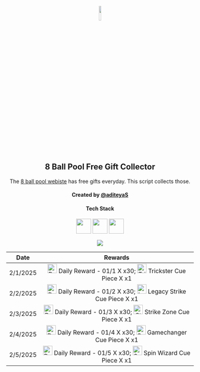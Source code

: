 <p align="center">
  <img src="https://github.com/aditeyaS/8bp-free-gift-collector/blob/main/8bplogo.png" height="10%" />
  <h2 align="center">8 Ball Pool Free Gift Collector</h3>
  <p align="center">The <a href="https://8ballpool.com/en/shop" target="_blank">8 ball pool webiste</a> has free gifts everyday. This script collects those.</p>
  <h4 align="center">Created by <a href="https://github.com/aditeyaS" target="_blank">@aditeyaS</a></h4>
  <div>
    <h4 align="center">Tech Stack</h4>
    <p align="center">
      <img height="40" width="40" src="https://cdn.simpleicons.org/javascript/F7DF1E" />
      <img height="40" width="40" src="https://cdn.simpleicons.org/puppeteer/40B5A4" />
      <img height="40" width="40" src="https://cdn.simpleicons.org/githubactions/2088FF" />
    </p>
  </div>
  <p align="center">
    <a href="https://github.com/aditeyaS/8bp-free-gift-collector/tree/main/archive" aria-label="View previous rewards">
        <img src="https://img.shields.io/badge/View_previous_rewards-8A2BE2?style=for-the-badge"/>
    </a>
  </p>
</p>

| Date | Rewards |
| :---: | :---: |
| 2/1/2025 | <img src="https://prod-hub-config.8ballpool.com/webshop_20250130_1633/USnWllb4w-KS4fPEiBXf9dXsUhGEu_cEuR5PKmHzQveA44iVLfBNVCW-sP077br4GttwgOzIkdVrgQ-yjQrANg~2u1G07bO-jxFq5aOYBDP256_sKAEouUCXJvyfJUncFI.png" height="25" alt="Daily Reward - 01/1"/> Daily Reward - 01/1 X x30; <img src="https://prod-hub-config.8ballpool.com/webshop_20250130_1633/32jsniAyJp8Koi0nFarCqcjJ-v6oYuYEOVFx9DXCYi5dv7VvjPsgr9KH5DqUw3FMCWpYi66hIABPEO7obsXx-w~syawBUG7v9ZD3_1GoYhQWWK3heuF82at1vhrtd87Dxs.png" height="25" alt="Trickster Cue Piece"/> Trickster Cue Piece X x1 |
| 2/2/2025 | <img src="https://prod-hub-config.8ballpool.com/webshop_20250130_1633/USnWllb4w-KS4fPEiBXf9dXsUhGEu_cEuR5PKmHzQveA44iVLfBNVCW-sP077br4GttwgOzIkdVrgQ-yjQrANg~2u1G07bO-jxFq5aOYBDP256_sKAEouUCXJvyfJUncFI.png" height="25" alt="Daily Reward - 01/2"/> Daily Reward - 01/2 X x30; <img src="https://prod-hub-config.8ballpool.com/webshop_20250130_1633/8PI4-d_WCdZfX89MjpTDzhvZExiSs82ceYsV3TPfPrBD7Zjbrai0rqGWpaBnBKerusaWXi6G3FBR3FHmaATb_Q~gK2G3yYltIZcfsuN4lhxXVq-ktHacK_yO3ac-N6McFA.png" height="25" alt="Legacy Strike Cue Piece"/> Legacy Strike Cue Piece X x1 |
| 2/3/2025 | <img src="https://prod-hub-config.8ballpool.com/webshop_20250130_1633/USnWllb4w-KS4fPEiBXf9dXsUhGEu_cEuR5PKmHzQveA44iVLfBNVCW-sP077br4GttwgOzIkdVrgQ-yjQrANg~2u1G07bO-jxFq5aOYBDP256_sKAEouUCXJvyfJUncFI.png" height="25" alt="Daily Reward - 01/3"/> Daily Reward - 01/3 X x30; <img src="https://prod-hub-config.8ballpool.com/webshop_20250130_1633/uew70LP1xb3fHZ8xtHSMRjEDW6rQ-cY3eRnnLRVJ5PBkhlO70MdgREScjjHMEG3N3FfsdgoJReO2lQIBmWkjLA~ENU5GRG4OIdHfBvOoxa5uTu2UabVzPAuR6xkk5SJypA.png" height="25" alt="Strike Zone Cue Piece"/> Strike Zone Cue Piece X x1 |
| 2/4/2025 | <img src="https://prod-hub-config.8ballpool.com/webshop_20250130_1633/USnWllb4w-KS4fPEiBXf9dXsUhGEu_cEuR5PKmHzQveA44iVLfBNVCW-sP077br4GttwgOzIkdVrgQ-yjQrANg~2u1G07bO-jxFq5aOYBDP256_sKAEouUCXJvyfJUncFI.png" height="25" alt="Daily Reward - 01/4"/> Daily Reward - 01/4 X x30; <img src="https://prod-hub-config.8ballpool.com/webshop_20250130_1633/gfAwKYBs_hqq_Su7FRAUAFxbgI5Gx0kdx__P8u2kewXDUik6XCodC8Wf_TOaHFrt_EbYIi5xt1AA2xwY8QCueQ~IiSrrgA2lgrL2fRsW62I5UYetQYmw-rdPum9EzVKL8g.png" height="25" alt="Gamechanger Cue Piece"/> Gamechanger Cue Piece X x1 |
| 2/5/2025 | <img src="https://prod-hub-config.8ballpool.com/webshop_20250130_1633/USnWllb4w-KS4fPEiBXf9dXsUhGEu_cEuR5PKmHzQveA44iVLfBNVCW-sP077br4GttwgOzIkdVrgQ-yjQrANg~2u1G07bO-jxFq5aOYBDP256_sKAEouUCXJvyfJUncFI.png" height="25" alt="Daily Reward - 01/5"/> Daily Reward - 01/5 X x30; <img src="https://prod-hub-config.8ballpool.com/webshop_20250130_1633/kRJ26qKDdiBr7BhDRql2WrGCjCeFmptmjEUzSV4nyT6IGfVzTv-8-r-Q-BRtkWB-VvofUc7CY9ifbsxldEok0Q~sNj_SHAvyngabQPPIdbDvVfHJL_RJMjZugE2GipYfyE.png" height="25" alt="Spin Wizard Cue Piece"/> Spin Wizard Cue Piece X x1 |
